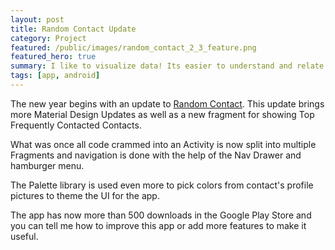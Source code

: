 ```yaml
---
layout: post
title: Random Contact Update
category: Project
featured: /public/images/random_contact_2_3_feature.png
featured_hero: true
summary: I like to visualize data! Its easier to understand and relate that way. Its a good way to memorize key points.
tags: [app, android]
---
```

The new year begins with an update to [Random Contact](https://github.com/midhunhk/random-contact). This update brings more Material Design Updates as well as a new fragment for showing Top Frequently Contacted Contacts.

What was once all code crammed into an Activity is now split into multiple Fragments and navigation is done with the help of the Nav Drawer and hamburger menu.

The Palette library is used even more to pick colors from contact's profile pictures to theme the UI for the app.

The app has now more than 500 downloads in the Google Play Store and you can tell me how to improve this app or add more features to make it useful.
